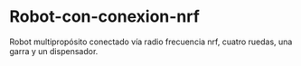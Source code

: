 # Robot-con-conexion-nrf
Robot multipropósito conectado vía radio frecuencia nrf, cuatro ruedas, una garra y un dispensador.
